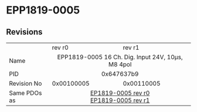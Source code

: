 # EPP1819-0005

## Revisions
<table>
<tr>
<td></td>
<td>rev r0</td>
<td>rev r1</td>
</tr>
<tr>
<td>Name</td>
<td colspan=2 align="center">EPP1819-0005 16 Ch. Dig. Input 24V, 10µs, M8 4pol</td>
</tr>
<tr>
<td>PID</td>
<td colspan=2 align="center">0x647637b9</td>
</tr>
<tr>
<td>Revision No</td>
<td>0x00100005</td>
<td>0x00110005</td>
</tr>
<tr>
<td>Same PDOs as</td>
<td colspan=2 align="center"><a href="EP1819-0005.md">EP1819-0005 rev r0</a><br/><a href="EP1819-0005.md">EP1819-0005 rev r1</a></td>
</tr>
</table>
